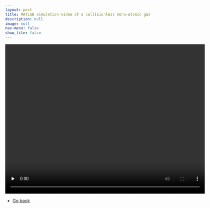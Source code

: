 ```yaml
---
layout: post
title: MATLAB simulation video of a collisionless mono-atomic gas
description: null
image: null
nav-menu: false
show_tile: false
---
```


<video width="640" height="480" controls preload="none"><source src="../../assets/Project_files/Gas_sim/collisionless_gas_sim.mp4" type="video/mp4"> Error playing video </video>
<br>
<ul class="actions">
    <li><a href="../Projects.html" class="button">Go back</a></li>
</ul>